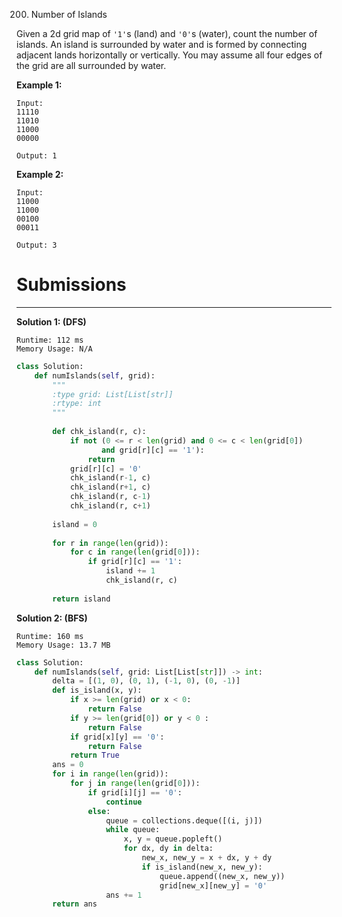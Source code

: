 200. Number of Islands

Given a 2d grid map of `'1'`s (land) and `'0'`s (water), count the number of islands. An island is surrounded by water and is formed by connecting adjacent lands horizontally or vertically. You may assume all four edges of the grid are all surrounded by water.

**Example 1:**

```
Input:
11110
11010
11000
00000

Output: 1
```

**Example 2:**

```
Input:
11000
11000
00100
00011

Output: 3
```

# Submissions
---
**Solution 1: (DFS)**
```
Runtime: 112 ms
Memory Usage: N/A
```
```python
class Solution:
    def numIslands(self, grid):
        """
        :type grid: List[List[str]]
        :rtype: int
        """
        
        def chk_island(r, c):
            if not (0 <= r < len(grid) and 0 <= c < len(grid[0])
                   and grid[r][c] == '1'):
                return
            grid[r][c] = '0'
            chk_island(r-1, c)
            chk_island(r+1, c)
            chk_island(r, c-1)
            chk_island(r, c+1)
        
        island = 0
        
        for r in range(len(grid)):
            for c in range(len(grid[0])):
                if grid[r][c] == '1':
                    island += 1
                    chk_island(r, c)
        
        return island
```

**Solution 2: (BFS)**
```
Runtime: 160 ms
Memory Usage: 13.7 MB
```
```python
class Solution:
    def numIslands(self, grid: List[List[str]]) -> int:
        delta = [(1, 0), (0, 1), (-1, 0), (0, -1)]
        def is_island(x, y):
            if x >= len(grid) or x < 0:
                return False
            if y >= len(grid[0]) or y < 0 :
                return False
            if grid[x][y] == '0':
                return False
            return True
        ans = 0
        for i in range(len(grid)):
            for j in range(len(grid[0])):
                if grid[i][j] == '0':
                    continue
                else:
                    queue = collections.deque([(i, j)])
                    while queue:
                        x, y = queue.popleft()
                        for dx, dy in delta:
                            new_x, new_y = x + dx, y + dy
                            if is_island(new_x, new_y):
                                queue.append((new_x, new_y))
                                grid[new_x][new_y] = '0'
                    ans += 1 
        return ans
```